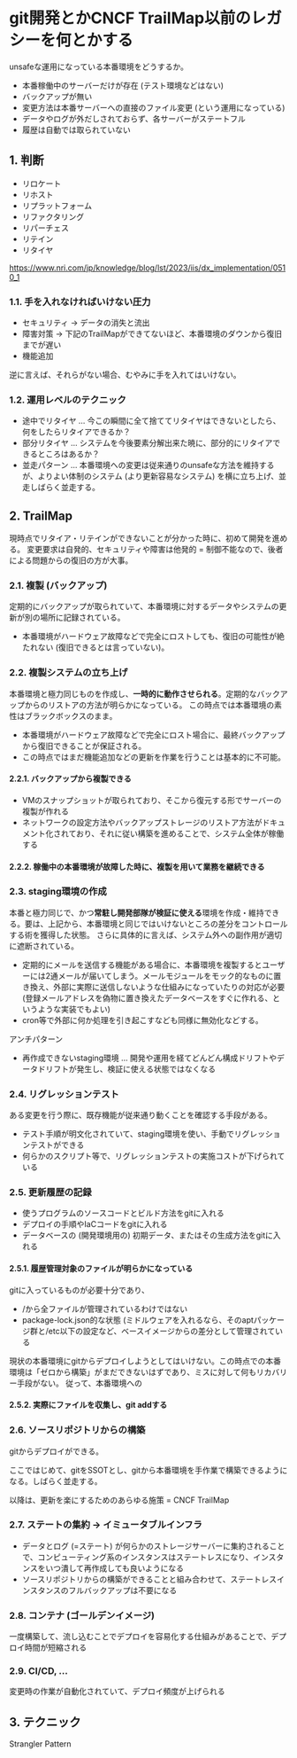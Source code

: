 # git開発とかCNCF TrailMap以前のレガシーを何とかする
unsafeな運用になっている本番環境をどうするか。

- 本番稼働中のサーバーだけが存在 (テスト環境などはない)
- バックアップが無い
- 変更方法は本番サーバーへの直接のファイル変更 (という運用になっている)
- データやログが外だしされておらず、各サーバーがステートフル
- 履歴は自動では取られていない

## 1. 判断
- リロケート
- リホスト
- リプラットフォーム
- リファクタリング
- リパーチェス
- リテイン
- リタイヤ

https://www.nri.com/jp/knowledge/blog/lst/2023/iis/dx_implementation/0510_1

### 1.1. 手を入れなければいけない圧力

- セキュリティ → データの消失と流出
- 障害対策 → 下記のTrailMapができてないほど、本番環境のダウンから復旧までが遅い
- 機能追加

逆に言えば、それらがない場合、むやみに手を入れてはいけない。

### 1.2. 運用レベルのテクニック

- 途中でリタイヤ … 今この瞬間に全て捨ててリタイヤはできないとしたら、何をしたらリタイアできるか？
- 部分リタイヤ … システムを今後要素分解出来た暁に、部分的にリタイアできるところはあるか？
- 並走パターン … 本番環境への変更は従来通りのunsafeな方法を維持するが、よりよい体制のシステム (より更新容易なシステム) を横に立ち上げ、並走しばらく並走する。

## 2. TrailMap
現時点でリタイア・リテインができないことが分かった時に、初めて開発を進める。
変更要求は自発的、セキュリティや障害は他発的 = 制御不能なので、後者による問題からの復旧の方が大事。

### 2.1. 複製 (バックアップ)
定期的にバックアップが取られていて、本番環境に対するデータやシステムの更新が別の場所に記録されている。

- 本番環境がハードウェア故障などで完全にロストしても、復旧の可能性が絶たれない (復旧できるとは言っていない)。


### 2.2. 複製システムの立ち上げ
本番環境と極力同じものを作成し、**一時的に動作させられる**。定期的なバックアップからのリストアの方法が明らかになっている。
この時点では本番環境の素性はブラックボックスのまま。

- 本番環境がハードウェア故障などで完全にロスト場合に、最終バックアップから復旧できることが保証される。
- この時点ではまだ機能追加などの更新を作業を行うことは基本的に不可能。

#### 2.2.1. バックアップから複製できる
- VMのスナップショットが取られており、そこから復元する形でサーバーの複製が作れる
- ネットワークの設定方法やバックアップストレージのリストア方法がドキュメント化されており、それに従い構築を進めることで、システム全体が稼働する

#### 2.2.2. 稼働中の本番環境が故障した時に、複製を用いて業務を継続できる


### 2.3. staging環境の作成
本番と極力同じで、かつ**常駐し開発部隊が検証に使える**環境を作成・維持できる。要は、上記から、本番環境と同じではいけないところの差分をコントロールする術を獲得した状態。
さらに具体的に言えば、システム外への副作用が適切に遮断されている。

- 定期的にメールを送信する機能がある場合に、本番環境を複製するとユーザーには2通メールが届いてしまう。メールモジュールをモック的なものに置き換え、外部に実際に送信しないような仕組みになっていたりの対応が必要 (登録メールアドレスを偽物に置き換えたデータベースをすぐに作れる、というような実装でもよい)
- cron等で外部に何か処理を引き起こすなども同様に無効化などする。

アンチパターン
- 再作成できないstaging環境 … 開発や運用を経てどんどん構成ドリフトやデータドリフトが発生し、検証に使える状態ではなくなる


### 2.4. リグレッションテスト
ある変更を行う際に、既存機能が従来通り動くことを確認する手段がある。

- テスト手順が明文化されていて、staging環境を使い、手動でリグレッションテストができる
- 何らかのスクリプト等で、リグレッションテストの実施コストが下げられている


### 2.5. 更新履歴の記録
- 使うプログラムのソースコードとビルド方法をgitに入れる
- デプロイの手順やIaCコードをgitに入れる
- データベースの (開発環境用の) 初期データ、またはその生成方法をgitに入れる

#### 2.5.1. 履歴管理対象のファイルが明らかになっている
gitに入っているものが必要十分であり、

- /から全ファイルが管理されているわけではない
- package-lock.json的な状態 (ミドルウェアを入れるなら、そのaptパッケージ群と/etc以下の設定など、ベースイメージからの差分として管理されている

現状の本番環境にgitからデプロイしようとしてはいけない。この時点での本番環境は「ゼロから構築」がまだできないはずであり、ミスに対して何もリカバリー手段がない。
従って、本番環境への

#### 2.5.2. 実際にファイルを収集し、git addする


### 2.6. ソースリポジトリからの構築
gitからデプロイができる。

ここではじめて、gitをSSOTとし、gitから本番環境を手作業で構築できるようになる。しばらく並走する。

以降は、更新を楽にするためのあらゆる施策 = CNCF TrailMap

### 2.7. ステートの集約 → イミュータブルインフラ
- データとログ (=ステート) が何らかのストレージサーバーに集約されることで、コンピューティング系のインスタンスはステートレスになり、インスタンスをいつ潰して再作成しても良いようになる
- ソースリポジトリからの構築ができることと組み合わせて、ステートレスインスタンスのフルバックアップは不要になる

### 2.8. コンテナ (ゴールデンイメージ)
一度構築して、流し込むことでデプロイを容易化する仕組みがあることで、デプロイ時間が短縮される

### 2.9. CI/CD, ...
変更時の作業が自動化されていて、デプロイ頻度が上げられる

## 3. テクニック
Strangler Pattern
